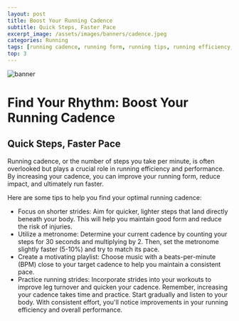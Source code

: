 ```yaml
---
layout: post
title: Boost Your Running Cadence
subtitle: Quick Steps, Faster Pace
excerpt_image: /assets/images/banners/cadence.jpeg
categories: Running
tags: [running cadence, running form, running tips, running efficiency, running workout, running technique]
top: 3
---
```


![banner](/assets/images/banners/cadence.jpeg)


# Find Your Rhythm: Boost Your Running Cadence

## Quick Steps, Faster Pace

Running cadence, or the number of steps you take per minute, is often overlooked but plays a crucial role in running efficiency and performance. By increasing your cadence, you can improve your running form, reduce impact, and ultimately run faster.

Here are some tips to help you find your optimal running cadence:

- Focus on shorter strides: Aim for quicker, lighter steps that land directly beneath your body. This will help you maintain good form and reduce the risk of injuries.
- Utilize a metronome: Determine your current cadence by counting your steps for 30 seconds and multiplying by 2. Then, set the metronome slightly faster (5-10%) and try to match its pace.
- Create a motivating playlist: Choose music with a beats-per-minute (BPM) close to your target cadence to help you maintain a consistent pace.
- Practice running strides: Incorporate strides into your workouts to improve leg turnover and quicken your cadence.
Remember, increasing your cadence takes time and practice. Start gradually and listen to your body. With consistent effort, you'll notice improvements in your running efficiency and overall performance.



